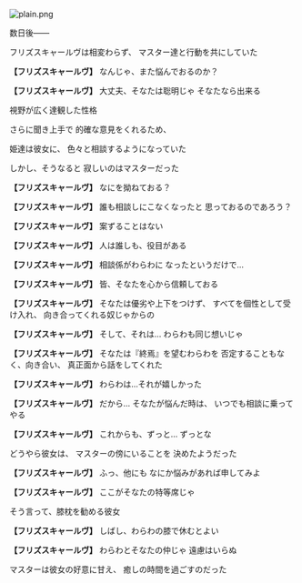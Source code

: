 
![plain.png](../images/backgrounds/plain.png)

数日後――

フリズスキャールヴは相変わらず、
マスター達と行動を共にしていた

**【フリズスキャールヴ】**
なんじゃ、また悩んでおるのか？

**【フリズスキャールヴ】**
大丈夫、そなたは聡明じゃ
そなたなら出来る

視野が広く達観した性格

さらに聞き上手で
的確な意見をくれるため、

姫達は彼女に、
色々と相談するようになっていた

しかし、そうなると
寂しいのはマスターだった

**【フリズスキャールヴ】**
なにを拗ねておる？

**【フリズスキャールヴ】**
誰も相談しにこなくなったと
思っておるのであろう？

**【フリズスキャールヴ】**
案ずることはない

**【フリズスキャールヴ】**
人は誰しも、役目がある

**【フリズスキャールヴ】**
相談係がわらわに
なったというだけで…

**【フリズスキャールヴ】**
皆、そなたを心から信頼しておる

**【フリズスキャールヴ】**
そなたは優劣や上下をつけず、
すべてを個性として受け入れ、
向き合ってくれる奴じゃからの

**【フリズスキャールヴ】**
そして、それは…
わらわも同じ想いじゃ

**【フリズスキャールヴ】**
そなたは『終焉』を望むわらわを
否定することもなく、向き合い、
真正面から話をしてくれた

**【フリズスキャールヴ】**
わらわは…それが嬉しかった

**【フリズスキャールヴ】**
だから…
そなたが悩んだ時は、
いつでも相談に乗ってやる

**【フリズスキャールヴ】**
これからも、ずっと…
ずっとな

どうやら彼女は、
マスターの傍にいることを
決めたようだった

**【フリズスキャールヴ】**
ふっ、他にも
なにか悩みがあれば申してみよ

**【フリズスキャールヴ】**
ここがそなたの特等席じゃ

そう言って、膝枕を勧める彼女

**【フリズスキャールヴ】**
しばし、わらわの膝で休むとよい

**【フリズスキャールヴ】**
わらわとそなたの仲じゃ
遠慮はいらぬ

マスターは彼女の好意に甘え、
癒しの時間を過ごすのだった
